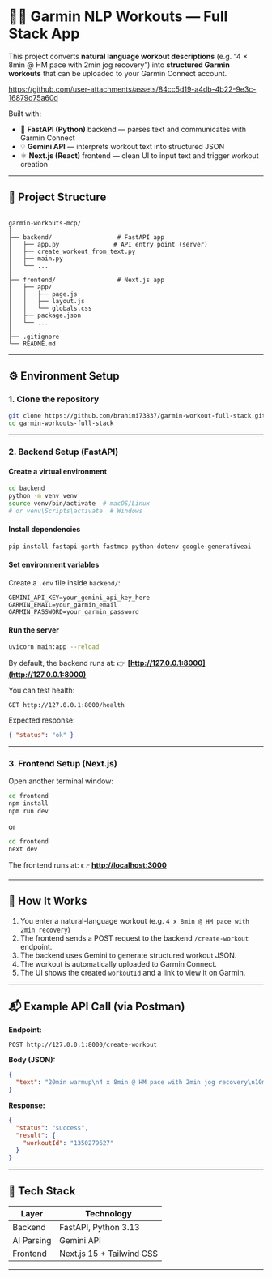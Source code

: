 # 🏃‍♂️ Garmin NLP Workouts — Full Stack App

This project converts **natural language workout descriptions** (e.g. “4 × 8min @ HM pace with 2min jog recovery”) into **structured Garmin workouts** that can be uploaded to your Garmin Connect account.



https://github.com/user-attachments/assets/84cc5d19-a4db-4b22-9e3c-16879d75a60d



Built with:
- 🧠 **FastAPI (Python)** backend — parses text and communicates with Garmin Connect  
- 💡 **Gemini API** — interprets workout text into structured JSON  
- ⚛️ **Next.js (React)** frontend — clean UI to input text and trigger workout creation

---

## 🧩 Project Structure

```

garmin-workouts-mcp/
│
├── backend/                  # FastAPI app
│   ├── app.py               # API entry point (server)
│   ├── create_workout_from_text.py
│   ├── main.py
│   └── ...
│
├── frontend/                 # Next.js app
│   ├── app/
│   │   ├── page.js
│   │   ├── layout.js
│   │   └── globals.css
│   ├── package.json
│   └── ...
│
├── .gitignore
└── README.md

```

---

## ⚙️ Environment Setup

### 1. Clone the repository

```bash
git clone https://github.com/brahimi73837/garmin-workout-full-stack.git
cd garmin-workouts-full-stack
````

---

### 2. Backend Setup (FastAPI)

#### Create a virtual environment

```bash
cd backend
python -m venv venv
source venv/bin/activate  # macOS/Linux
# or venv\Scripts\activate  # Windows
```

#### Install dependencies

```bash
pip install fastapi garth fastmcp python-dotenv google-generativeai
```

#### Set environment variables

Create a `.env` file inside `backend/`:

```
GEMINI_API_KEY=your_gemini_api_key_here
GARMIN_EMAIL=your_garmin_email
GARMIN_PASSWORD=your_garmin_password
```

#### Run the server

```bash
uvicorn main:app --reload
```

By default, the backend runs at:
👉 **[http://127.0.0.1:8000](http://127.0.0.1:8000)**

You can test health:

```
GET http://127.0.0.1:8000/health
```

Expected response:

```json
{ "status": "ok" }
```

---

### 3. Frontend Setup (Next.js)

Open another terminal window:

```bash
cd frontend
npm install
npm run dev
```

or 
```bash
cd frontend
next dev
```

The frontend runs at:
👉 **[http://localhost:3000](http://localhost:3000)**

---

## 🧠 How It Works

1. You enter a natural-language workout (e.g. `4 x 8min @ HM pace with 2min recovery`)
2. The frontend sends a POST request to the backend `/create-workout` endpoint.
3. The backend uses Gemini to generate structured workout JSON.
4. The workout is automatically uploaded to Garmin Connect.
5. The UI shows the created `workoutId` and a link to view it on Garmin.

---

## 📬 Example API Call (via Postman)

**Endpoint:**

```
POST http://127.0.0.1:8000/create-workout
```

**Body (JSON):**

```json
{
  "text": "20min warmup\n4 x 8min @ HM pace with 2min jog recovery\n10min cooldown"
}
```

**Response:**

```json
{
  "status": "success",
  "result": {
    "workoutId": "1350279627"
  }
}
```

---

## 🧰 Tech Stack


| Layer      | Technology                |
| ------------ | --------------------------- |
| Backend    | FastAPI, Python 3.13      |
| AI Parsing | Gemini API                |
| Frontend   | Next.js 15 + Tailwind CSS |

---
